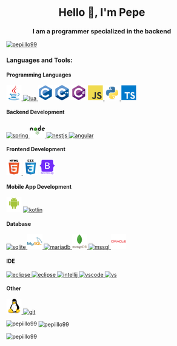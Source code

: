 <h1 align="center">Hello 👋, I'm Pepe</h1>
<h3 align="center">I am a programmer specialized in the backend</h3>

<p align="left"> <a style="color=transparent;" href="https://github.com/ryo-ma/github-profile-trophy"><img src="https://github-profile-trophy.vercel.app/?username=pepiillo99" alt="pepiillo99" /></a> </p>

<h3 align="left">Languages and Tools:</h3>
<h4 align="left">Programming Languages</h4>
<p align="left"> 
  <a style="color=transparent;" href="https://www.java.com" target="_blank" rel="noreferrer"> <img src="https://raw.githubusercontent.com/devicons/devicon/master/icons/java/java-original.svg" alt="java" width="40" height="40"/> </a> 
  <a style="color=transparent;" href="https://www.lua.org" target="_blank" rel="noreferrer"> <img src="https://upload.wikimedia.org/wikipedia/commons/thumb/c/cf/Lua-Logo.svg/600px-Lua-Logo.svg.png" alt="lua" width="40" height="40"/> </a> 
  <a style="color=transparent;" href="https://www.cprogramming.com/" target="_blank" rel="noreferrer"> <img src="https://raw.githubusercontent.com/devicons/devicon/master/icons/c/c-original.svg" alt="c" width="40" height="40"/></a> 
  <a style="color=transparent;" href="https://www.w3schools.com/cpp/" target="_blank" rel="noreferrer"> <img src="https://raw.githubusercontent.com/devicons/devicon/master/icons/cplusplus/cplusplus-original.svg" alt="cplusplus" width="40" height="40"/></a> 
  <a style="color=transparent;" href="https://www.w3schools.com/cs/" target="_blank" rel="noreferrer"> <img src="https://raw.githubusercontent.com/devicons/devicon/master/icons/csharp/csharp-original.svg" alt="csharp" width="40" height="40"/></a>
  <a style="color=transparent;" href="https://developer.mozilla.org/en-US/docs/Web/JavaScript" target="_blank" rel="noreferrer"> <img src="https://raw.githubusercontent.com/devicons/devicon/master/icons/javascript/javascript-original.svg" alt="javascript" width="40" height="40"/> </a> 
  <a style="color=transparent;" href="https://www.python.org" target="_blank" rel="noreferrer"> <img src="https://raw.githubusercontent.com/devicons/devicon/master/icons/python/python-original.svg" alt="python" width="40" height="40"/> </a> 
  <a style="color=transparent;" href="https://www.typescriptlang.org/" target="_blank" rel="noreferrer"> <img src="https://raw.githubusercontent.com/devicons/devicon/master/icons/typescript/typescript-original.svg" alt="typescript" width="40" height="40"/> </a> </p>
<h4 align="left">Backend Development</h4>
<p align="left"> 
  <a style="color=transparent;" href="https://spring.io/" target="_blank" rel="noreferrer"> <img src="https://www.vectorlogo.zone/logos/springio/springio-icon.svg" alt="spring" width="40" height="40"/> </a> 
  <a style="color=transparent;" href="https://nodejs.org" target="_blank" rel="noreferrer"> <img src="https://raw.githubusercontent.com/devicons/devicon/master/icons/nodejs/nodejs-original-wordmark.svg" alt="nodejs" width="40" height="40"/> </a>
  <a style="color=transparent;" href="https://nestjs.com/" target="_blank" rel="noreferrer"> <img src="https://camo.githubusercontent.com/2093e1eb4bc9b4f31f6b65facf62aa81bfb0630639ed2607cc1006f2656f1cf7/68747470733a2f2f6e6573746a732e636f6d2f696d672f6c6f676f2d736d616c6c2e737667" alt="nestjs" width="40" height="40"/> </a> 
  <a style="color=transparent;" href="https://angular.io" target="_blank" rel="noreferrer"> <img src="https://angular.io/assets/images/logos/angular/angular.svg" alt="angular" width="40" height="40"/> </a> 
  </p>
<h4 align="left">Frontend Development</h4>
<p align="left"> 
  <a style="color=transparent;" href="https://www.w3.org/html/" target="_blank" rel="noreferrer"> <img src="https://raw.githubusercontent.com/devicons/devicon/master/icons/html5/html5-original-wordmark.svg" alt="html5" width="40" height="40"/> </a> 
  <a style="color=transparent;" href="https://www.w3schools.com/css/" target="_blank" rel="noreferrer"> <img src="https://raw.githubusercontent.com/devicons/devicon/master/icons/css3/css3-original-wordmark.svg" alt="css3" width="40" height="40"/></a>
  <a style="color=transparent;" href="https://getbootstrap.com" target="_blank" rel="noreferrer"><img src="https://raw.githubusercontent.com/devicons/devicon/master/icons/bootstrap/bootstrap-plain-wordmark.svg" alt="bootstrap" width="40" height="40"/></a> 
  </p>
<h4 align="left">Mobile App Development</h4>
<p align="left"> 
  <a style="color=transparent;" href="https://developer.android.com" target="_blank" rel="noreferrer"><img src="https://raw.githubusercontent.com/devicons/devicon/master/icons/android/android-original-wordmark.svg" alt="android" width="40" height="40"/></a> 
  <a style="color=transparent;" href="https://kotlinlang.org" target="_blank" rel="noreferrer"> <img src="https://www.vectorlogo.zone/logos/kotlinlang/kotlinlang-icon.svg" alt="kotlin" width="40" height="40"/> </a> 
  </p>
<h4 align="left">Database</h4>
<p align="left"> 
  <a style="color=transparent;" href="https://www.sqlite.org/" target="_blank" rel="noreferrer"> <img src="https://www.vectorlogo.zone/logos/sqlite/sqlite-icon.svg" alt="sqlite" width="40" height="40"/> </a> 
  <a style="color=transparent;" href="https://www.mysql.com/" target="_blank" rel="noreferrer"> <img src="https://raw.githubusercontent.com/devicons/devicon/master/icons/mysql/mysql-original-wordmark.svg" alt="mysql" width="40" height="40"/> </a>
  <a style="color=transparent;" href="https://mariadb.org/" target="_blank" rel="noreferrer"> <img src="https://www.vectorlogo.zone/logos/mariadb/mariadb-icon.svg" alt="mariadb" width="40" height="40"/> </a> 
  <a style="color=transparent;" href="https://www.mongodb.com/" target="_blank" rel="noreferrer"> <img src="https://raw.githubusercontent.com/devicons/devicon/master/icons/mongodb/mongodb-original-wordmark.svg" alt="mongodb" width="40" height="40"/> </a> 
  <a style="color=transparent;" href="https://www.microsoft.com/en-us/sql-server" target="_blank" rel="noreferrer"> <img src="https://www.svgrepo.com/show/303229/microsoft-sql-server-logo.svg" alt="mssql" width="40" height="40"/> </a> 
  <a style="color=transparent;" href="https://www.oracle.com/" target="_blank" rel="noreferrer"> <img src="https://raw.githubusercontent.com/devicons/devicon/master/icons/oracle/oracle-original.svg" alt="oracle" width="40" height="40"/> </a>
  </p>
<h4 align="left">IDE</h4>
<p align="left"> 
  <a style="color=transparent;" href="https://www.eclipse.org" target="_blank" rel="noreferrer"> <img src="https://ahorasomos.izertis.com/globetesting/wp-content/uploads/2019/01/logoeclipse2.png" alt="eclipse" width="40" height="40"/> </a> 
  <a style="color=transparent;" href="https://netbeans.apache.org/front/main/index.html" target="_blank" rel="noreferrer"> <img src="https://upload.wikimedia.org/wikipedia/commons/thumb/9/98/Apache_NetBeans_Logo.svg/888px-Apache_NetBeans_Logo.svg.png" alt="eclipse" width="40" height="40"/> </a> 
  <a style="color=transparent;" href="https://www.jetbrains.com/es-es/idea/" target="_blank" rel="noreferrer"> <img src="https://upload.wikimedia.org/wikipedia/commons/thumb/9/9c/IntelliJ_IDEA_Icon.svg/800px-IntelliJ_IDEA_Icon.svg.png" alt="intellij" width="40" height="40"/> </a> 
  <a style="color=transparent;" href="https://code.visualstudio.com/" target="_blank" rel="noreferrer"> <img src="https://seeklogo.com/images/V/visual-studio-code-logo-449D71944F-seeklogo.com.png" alt="vscode" width="40" height="40"/> </a> 
  <a style="color=transparent;" href="https://visualstudio.microsoft.com/es/" target="_blank" rel="noreferrer"> <img src="https://upload.wikimedia.org/wikipedia/commons/2/2c/Visual_Studio_Icon_2022.svg" alt="vs" width="40" height="40"/> </a> 
  </p>
<h4 align="left">Other</h4>
<p align="left"> 
  <a style="color=transparent;" href="https://www.linux.org/" target="_blank" rel="noreferrer"> <img src="https://raw.githubusercontent.com/devicons/devicon/master/icons/linux/linux-original.svg" alt="linux" width="40" height="40"/> </a> 
  <a style="color=transparent;" href="https://git-scm.com/" target="_blank" rel="noreferrer"> <img src="https://www.vectorlogo.zone/logos/git-scm/git-scm-icon.svg" alt="git" width="40" height="40"/> </a> 
  </p>

<p><img align="left" src="https://github-readme-stats.vercel.app/api/top-langs?username=pepiillo99&show_icons=true&locale=en&layout=compact" alt="pepiillo99" /></p>

<p>&nbsp;<img align="center" src="https://github-readme-stats.vercel.app/api?username=pepiillo99&show_icons=true&locale=en" alt="pepiillo99" /></p>

<p><img align="center" src="https://github-readme-streak-stats.herokuapp.com/?user=pepiillo99&" alt="pepiillo99" /></p>
